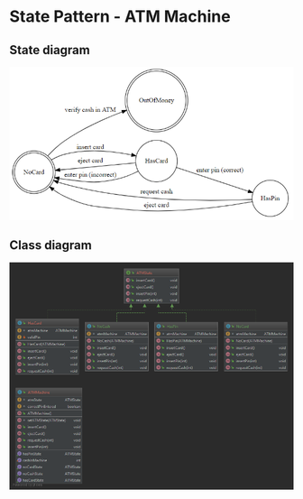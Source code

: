 # State Pattern - ATM Machine
 
 ## State diagram
![State diagram](readme/atm_state_diagram.png?raw=true "State diagram")

## Class diagram  
![State class diagram](readme/atm_state_class_diagram.png?raw=true "State class diagram")

